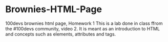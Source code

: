 # Brownies-HTML-Page
100devs brownies html page, Homework 1
This is a lab done in class ffrom the #100devs community, video 2. 
It is meant as an introduction to HTML and concepts such as elements, attributes and tags. 

